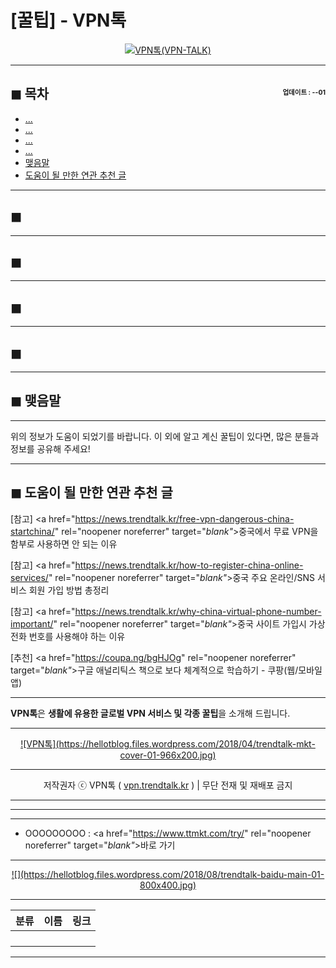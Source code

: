 # [꿀팁] - VPN톡

<center><a href="https://vpn.trendtalk.kr/" rel="noopener noreferrer" target="_blank"_><img src="https://hellotblog.files.wordpress.com/2019/03/vpn-china-recommendation-01-300x300.png" style="max-width:100%;" alt="VPN톡(VPN-TALK)"></a></center>

<!-- <a name="index"></a> -->
***
## ◼︎ 목차 <span style="font-size:0.5em; float:right; padding:0.5em 0 0;"><i class="fas fa-clock"></i> 업데이트 : <span class="post-year"></span>-<span class="post-month-digits"></span>-01</span>

- [...](#index-00)
- [...](#index-01)
- [...](#index-02)
- [...](#index-03)
- [맺음말](#index-epilogue)
- [도움이 될 만한 연관 추천 글](#recommendation)

<!-- <a name="index-00"></a> -->
***
## ◼︎

<!-- <a name="index-01"></a> -->
***
## ◼︎

<!-- <a name="index-02"></a> -->
***
## ◼︎

<!-- <a name="index-03"></a> -->
***
## ◼︎

<!-- <a name="index-epilogue"></a> -->
***
## ◼︎ 맺음말

***
위의 정보가 도움이 되었기를 바랍니다.
이 외에 알고 계신 꿀팁이 있다면, 많은 분들과 정보를 공유해 주세요!

<!-- <a name="recommendation"></a> -->
***
## ◼︎ 도움이 될 만한 연관 추천 글

[참고] <a href="https://news.trendtalk.kr/free-vpn-dangerous-china-startchina/" rel="noopener noreferrer" target="_blank"_>중국에서 무료 VPN을 함부로 사용하면 안 되는 이유</a>

[참고] <a href="https://news.trendtalk.kr/how-to-register-china-online-services/" rel="noopener noreferrer" target="_blank"_>중국 주요 온라인/SNS 서비스 회원 가입 방법 총정리</a>

[참고] <a href="https://news.trendtalk.kr/why-china-virtual-phone-number-important/" rel="noopener noreferrer" target="_blank"_>중국 사이트 가입시 가상 전화 번호를 사용해야 하는 이유</a>

[추천] <a href="https://coupa.ng/bgHJOg" rel="noopener noreferrer" target="_blank"_>구글 애널리틱스 책으로 보다 체계적으로 학습하기 - 쿠팡(웹/모바일앱)</a>

***
**VPN톡**은 **생활에 유용한 글로벌 VPN 서비스 및 각종 꿀팁**을 소개해 드립니다.

***
<center><a href="https://vpn.trendtalk.kr/" rel="noopener noreferrer" target="_blank"_>![VPN톡](https://hellotblog.files.wordpress.com/2018/04/trendtalk-mkt-cover-01-966x200.jpg)</a></center>

***
<center>저작권자 ⓒ VPN톡 ( <a href="https://vpn.trendtalk.kr/" rel="noopener noreferrer" target="_blank"_>vpn.trendtalk.kr</a> ) | 무단 전재 및 재배포 금지</center>

***
***
***
- OOOOOOOOO : <a href="https://www.ttmkt.com/try/" rel="noopener noreferrer" target="_blank"_>바로 가기</a>

***
<center><a href="https://news.trendtalk.kr/" rel="noopener noreferrer" target="_blank"_>![](https://hellotblog.files.wordpress.com/2018/08/trendtalk-baidu-main-01-800x400.jpg)</a></center>

***
|분류|이름|링크|
|:-:|:-:|:-:|
||||
||||
||||
||||

***

